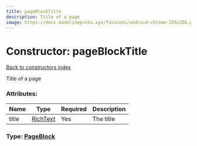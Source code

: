 ```yaml
---
title: pageBlockTitle
description: Title of a page
image: https://docs.madelineproto.xyz/favicons/android-chrome-256x256.png
---
```

# Constructor: pageBlockTitle  
[Back to constructors index](index.md)



Title of a page

### Attributes:

| Name     |    Type       | Required | Description |
|----------|---------------|----------|-------------|
|title|[RichText](../types/RichText.md) | Yes|The title|



### Type: [PageBlock](../types/PageBlock.md)


